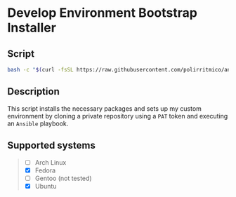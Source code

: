 # Develop Environment Bootstrap Installer

## Script

```bash
bash -c "$(curl -fsSL https://raw.githubusercontent.com/polirritmico/ansible_bootstrap/main/bootstrap_install)"
```

## Description

This script installs the necessary packages and sets up my custom environment by
cloning a private repository using a `PAT` token and executing an `Ansible`
playbook.

## Supported systems

> - [ ] Arch Linux
> - [x] Fedora
> - [ ] Gentoo (not tested)
> - [x] Ubuntu
